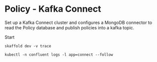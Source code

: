 # Policy - Kafka Connect

Set up a Kafka Connect cluster and configures a MongoDB connector to read the Policy database and publish policies into
a kafka topic.

Start

```shell
skaffold dev -v trace

kubectl -n confluent logs -l app=connect --follow
```